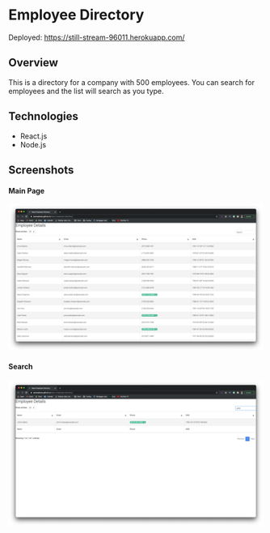 # Employee Directory

Deployed: https://still-stream-96011.herokuapp.com/

## Overview

This is a directory for a company with 500 employees. You can search for employees and the list will search as you type.

## Technologies

* React.js
* Node.js

## Screenshots

#### Main Page
![mainpage](./screenshots/mainpage.png)

#### Search
![search](./screenshots/search.png)